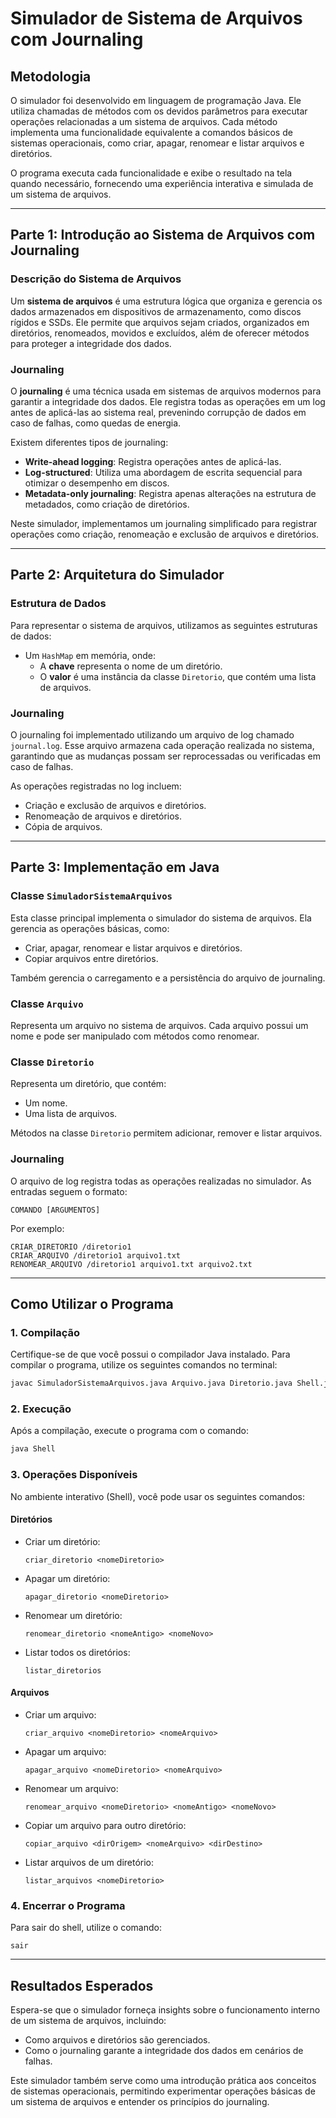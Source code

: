 
# Simulador de Sistema de Arquivos com Journaling

## **Metodologia**

O simulador foi desenvolvido em linguagem de programação Java. Ele utiliza chamadas de métodos com os devidos parâmetros para executar operações relacionadas a um sistema de arquivos. Cada método implementa uma funcionalidade equivalente a comandos básicos de sistemas operacionais, como criar, apagar, renomear e listar arquivos e diretórios.

O programa executa cada funcionalidade e exibe o resultado na tela quando necessário, fornecendo uma experiência interativa e simulada de um sistema de arquivos.

---

## **Parte 1: Introdução ao Sistema de Arquivos com Journaling**

### **Descrição do Sistema de Arquivos**
Um **sistema de arquivos** é uma estrutura lógica que organiza e gerencia os dados armazenados em dispositivos de armazenamento, como discos rígidos e SSDs. Ele permite que arquivos sejam criados, organizados em diretórios, renomeados, movidos e excluídos, além de oferecer métodos para proteger a integridade dos dados.

### **Journaling**
O **journaling** é uma técnica usada em sistemas de arquivos modernos para garantir a integridade dos dados. Ele registra todas as operações em um log antes de aplicá-las ao sistema real, prevenindo corrupção de dados em caso de falhas, como quedas de energia.

Existem diferentes tipos de journaling:
- **Write-ahead logging**: Registra operações antes de aplicá-las.
- **Log-structured**: Utiliza uma abordagem de escrita sequencial para otimizar o desempenho em discos.
- **Metadata-only journaling**: Registra apenas alterações na estrutura de metadados, como criação de diretórios.

Neste simulador, implementamos um journaling simplificado para registrar operações como criação, renomeação e exclusão de arquivos e diretórios.

---

## **Parte 2: Arquitetura do Simulador**

### **Estrutura de Dados**
Para representar o sistema de arquivos, utilizamos as seguintes estruturas de dados:
- Um `HashMap` em memória, onde:
  - A **chave** representa o nome de um diretório.
  - O **valor** é uma instância da classe `Diretorio`, que contém uma lista de arquivos.

### **Journaling**
O journaling foi implementado utilizando um arquivo de log chamado `journal.log`. Esse arquivo armazena cada operação realizada no sistema, garantindo que as mudanças possam ser reprocessadas ou verificadas em caso de falhas.

As operações registradas no log incluem:
- Criação e exclusão de arquivos e diretórios.
- Renomeação de arquivos e diretórios.
- Cópia de arquivos.

---

## **Parte 3: Implementação em Java**

### **Classe `SimuladorSistemaArquivos`**
Esta classe principal implementa o simulador do sistema de arquivos. Ela gerencia as operações básicas, como:
- Criar, apagar, renomear e listar arquivos e diretórios.
- Copiar arquivos entre diretórios.

Também gerencia o carregamento e a persistência do arquivo de journaling.

### **Classe `Arquivo`**
Representa um arquivo no sistema de arquivos. Cada arquivo possui um nome e pode ser manipulado com métodos como renomear.

### **Classe `Diretorio`**
Representa um diretório, que contém:
- Um nome.
- Uma lista de arquivos.

Métodos na classe `Diretorio` permitem adicionar, remover e listar arquivos.

### **Journaling**
O arquivo de log registra todas as operações realizadas no simulador. As entradas seguem o formato:
```
COMANDO [ARGUMENTOS]
```
Por exemplo:
```
CRIAR_DIRETORIO /diretorio1
CRIAR_ARQUIVO /diretorio1 arquivo1.txt
RENOMEAR_ARQUIVO /diretorio1 arquivo1.txt arquivo2.txt
```

---

## **Como Utilizar o Programa**

### **1. Compilação**
Certifique-se de que você possui o compilador Java instalado. Para compilar o programa, utilize os seguintes comandos no terminal:
```bash
javac SimuladorSistemaArquivos.java Arquivo.java Diretorio.java Shell.java
```

### **2. Execução**
Após a compilação, execute o programa com o comando:
```bash
java Shell
```

### **3. Operações Disponíveis**
No ambiente interativo (Shell), você pode usar os seguintes comandos:

#### **Diretórios**
- Criar um diretório:
  ```
  criar_diretorio <nomeDiretorio>
  ```

- Apagar um diretório:
  ```
  apagar_diretorio <nomeDiretorio>
  ```

- Renomear um diretório:
  ```
  renomear_diretorio <nomeAntigo> <nomeNovo>
  ```

- Listar todos os diretórios:
  ```
  listar_diretorios
  ```

#### **Arquivos**
- Criar um arquivo:
  ```
  criar_arquivo <nomeDiretorio> <nomeArquivo>
  ```

- Apagar um arquivo:
  ```
  apagar_arquivo <nomeDiretorio> <nomeArquivo>
  ```

- Renomear um arquivo:
  ```
  renomear_arquivo <nomeDiretorio> <nomeAntigo> <nomeNovo>
  ```

- Copiar um arquivo para outro diretório:
  ```
  copiar_arquivo <dirOrigem> <nomeArquivo> <dirDestino>
  ```

- Listar arquivos de um diretório:
  ```
  listar_arquivos <nomeDiretorio>
  ```

### **4. Encerrar o Programa**
Para sair do shell, utilize o comando:
```
sair
```

---

## **Resultados Esperados**

Espera-se que o simulador forneça insights sobre o funcionamento interno de um sistema de arquivos, incluindo:
- Como arquivos e diretórios são gerenciados.
- Como o journaling garante a integridade dos dados em cenários de falhas.

Este simulador também serve como uma introdução prática aos conceitos de sistemas operacionais, permitindo experimentar operações básicas de um sistema de arquivos e entender os princípios do journaling.
